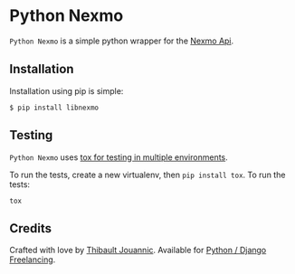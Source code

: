 Python Nexmo
============

`Python Nexmo` is a simple python wrapper for the [Nexmo
Api](https://docs.nexmo.com/).

Installation
------------

Installation using pip is simple:

    $ pip install libnexmo


Testing
-------

`Python Nexmo` uses [tox for testing in multiple
environments](https://pypi.python.org/pypi/tox).

To run the tests, create a new virtualenv, then `pip install tox`. To run the
tests:

    tox

Credits
-------

Crafted with love by [Thibault Jouannic](http://www.miximum.fr). Available for
[Python / Django Freelancing](http://www.miximum.fr/a-propos/).
